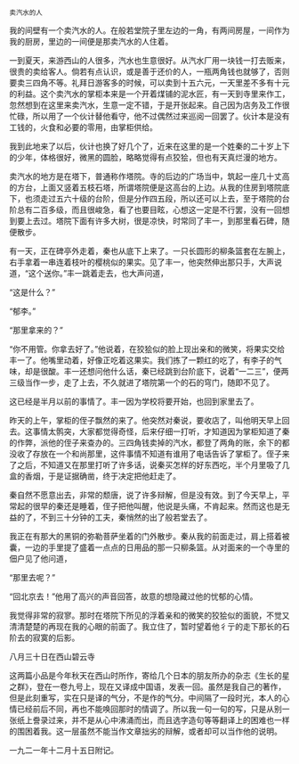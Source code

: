     卖汽水的人 

   我的间壁有一个卖汽水的人。在般若堂院子里左边的一角，有两间房屋，一间作为我的厨房，里边的一间便是那卖汽水的人住着。

   一到夏天，来游西山的人很多，汽水也生意很好。从汽水厂用一块钱一打去贩来，很贵的卖给客人。倘若有点认识，或是善于还价的人，一瓶两角钱也就够了，否则要卖三四角不等。礼拜日游客多的时候，可以卖到十五六元，一天里差不多有十元的利益。这个卖汽水的掌柜本来是一个开着煤铺的泥水匠，有一天到寺里来作工，忽然想到在这里来卖汽水，生意一定不错，于是开张起来。自己因为店务及工作很忙碌，所以用了一个伙计替他看守，他不过偶然过来巡阅一回罢了。伙计本是没有工钱的，火食和必要的零用，由掌柜供给。

   我到此地来了以后，伙计也换了好几个了，近来在这里的是一个姓秦的二十岁上下的少年，体格很好，微黑的圆脸，略略觉得有点狡狯，但也有天真烂漫的地方。

   卖汽水的地方是在塔下，普通称作塔院。寺的后边的广场当中，筑起一座几十丈高的方台，上面又竖着五枝石塔，所谓塔院便是这高台的上边。从我的住房到塔院底下，也须走过五六十级的台阶，但是分作四五段，所以还可以上去，至于塔院的台阶总有二百多级，而且很峻急，看了也要目眩，心想这一定是不行罢，没有一回想到要上去过。塔院下面有许多大树，很是凉快，时常同了丰一，到那里看石碑，随便散步。

   有一天，正在碑亭外走着，秦也从底下上来了。一只长圆形的柳条篮套在左腕上，右手拿着一串连着枝叶的樱桃似的果实。见了丰一，他突然伸出那只手，大声说道，“这个送你。”丰一跳着走去，也大声问道，

   “这是什么？”

   “郁李。”

   “那里拿来的？”

   “你不用管。你拿去好了。”他说着，在狡狯似的脸上现出亲和的微笑，将果实交给丰一了。他嘴里动着，好像正吃着这果实。我们拣了一颗红的吃了，有李子的气味，却是很酸。丰一还想问他什么话，秦已经跳到台阶底下，说着“一二三”，便两三级当作一步，走了上去，不久就进了塔院第一个的石的穹门，随即不见了。

   这已经是半月以前的事情了。丰一因为学校将要开始，也回到家里去了。

   昨天的上午，掌柜的侄子飘然的来了。他突然对秦说，要收店了，叫他明天早上回去。这事情太鹘突，大家都觉得奇怪，后来仔细一打听，才知道因为掌柜知道了秦的作弊，派他的侄子来查办的。三四角钱卖掉的汽水，都登了两角的账，余下的都没收了存放在一个和尚那里，这件事情不知道有谁用了电话告诉了掌柜了。侄子来了之后，不知道又在那里打听了许多话，说秦买怎样的好东西吃，半个月里吸了几盒的香烟，于是证据确凿，终于决定把他赶走了。

   秦自然不愿意出去，非常的颓唐，说了许多辩解，但是没有效。到了今天早上，平常起的很早的秦还是睡着，侄子把他叫醒，他说是头痛，不肯起来。然而这也是无益的了，不到三十分钟的工夫，秦悄然的出了般若堂去了。

   我正在有那大的黑铜的弥勒菩萨坐着的门外散步。秦从我的前面走过，肩上搭着被囊，一边的手里提了盛着一点点的日用品的那一只柳条篮。从对面来的一个寺里的佃户见了他问道，

   “那里去呢？”

   “回北京去！”他用了高兴的声音回答，故意的想隐藏过他的忧郁的心情。

   我觉得非常的寂寥。那时在塔院下所见的浮着亲和的微笑的狡狯似的面貌，不觉又清清楚楚的再现在我的心眼的前面了。我立住了，暂时望着他彳亍的走下那长的石阶去的寂寞的后影。

   八月三十日在西山碧云寺

   这两篇小品是今年秋天在西山时所作，寄给几个日本的朋友所办的杂志《生长的星之群》，登在一卷九号上，现在又译成中国语，发表一回。虽然是我自己的著作，但是此刻重写，实在只是译的气分，不是作的气分。中间隔了一段时光，本人的心情已经前后不同，再也不能唤回那时的情调了。所以我一句一句的写，只是从别一张纸上誊录过来，并不是从心中沸涌而出，而且选字造句等等翻译上的困难也一样的围困着我。这一层虽然不能当作文章拙劣的辩解，或者却可以当作他的说明。

   一九二一年十二月十五日附记。


